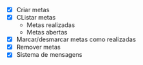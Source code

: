 - [x] Criar metas
- [x] CListar metas
    - Metas realizadas 
    - Metas abertas
- [x] Marcar/desmarcar metas como realizadas
- [x] Remover metas
- [x] Sistema de mensagens 